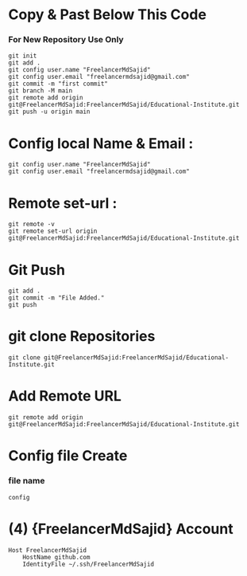 # Copy & Past Below This Code
### For New Repository Use Only
```shell
git init
git add .
git config user.name "FreelancerMdSajid"
git config user.email "freelancermdsajid@gmail.com"
git commit -m "first commit"
git branch -M main
git remote add origin git@FreelancerMdSajid:FreelancerMdSajid/Educational-Institute.git
git push -u origin main
```

# Config local Name & Email :
```shell
git config user.name "FreelancerMdSajid"
git config user.email "freelancermdsajid@gmail.com"
```

# Remote set-url :
```shell
git remote -v
git remote set-url origin git@FreelancerMdSajid:FreelancerMdSajid/Educational-Institute.git
```

# Git Push
```shell
git add .
git commit -m "File Added."
git push
```

# git clone Repositories
```shell
git clone git@FreelancerMdSajid:FreelancerMdSajid/Educational-Institute.git
```
# Add Remote URL
```shell
git remote add origin git@FreelancerMdSajid:FreelancerMdSajid/Educational-Institute.git
```

# Config file Create
### file name 
```shell
config
```
# (4) {FreelancerMdSajid} Account
```shell
Host FreelancerMdSajid
    HostName github.com
    IdentityFile ~/.ssh/FreelancerMdSajid
```